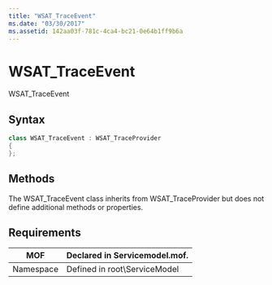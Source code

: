 ```yaml
---
title: "WSAT_TraceEvent"
ms.date: "03/30/2017"
ms.assetid: 142aa03f-781c-4ca4-bc21-0e64b1ff9b6a
---
```

# WSAT_TraceEvent
WSAT_TraceEvent  
  
## Syntax  
  
```csharp
class WSAT_TraceEvent : WSAT_TraceProvider  
{  
};  
```  
  
## Methods  
 The WSAT_TraceEvent class inherits from WSAT_TraceProvider but does not define additional methods or properties.  
  
## Requirements  
  
|MOF|Declared in Servicemodel.mof.|  
|---------|-----------------------------------|  
|Namespace|Defined in root\ServiceModel|
